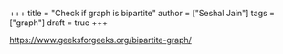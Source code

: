 +++
title = "Check if graph is bipartite"
author = ["Seshal Jain"]
tags = ["graph"]
draft = true
+++

<https://www.geeksforgeeks.org/bipartite-graph/>
